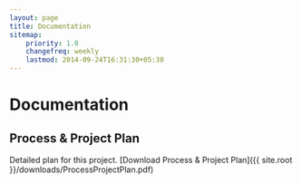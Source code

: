 ```yaml
---
layout: page
title: Documentation
sitemap:
    priority: 1.0
    changefreq: weekly
    lastmod: 2014-09-24T16:31:30+05:30
---
```

# Documentation

## Process & Project Plan
Detailed plan for this project.
[Download Process & Project Plan]({{ site.root }}/downloads/ProcessProjectPlan.pdf)